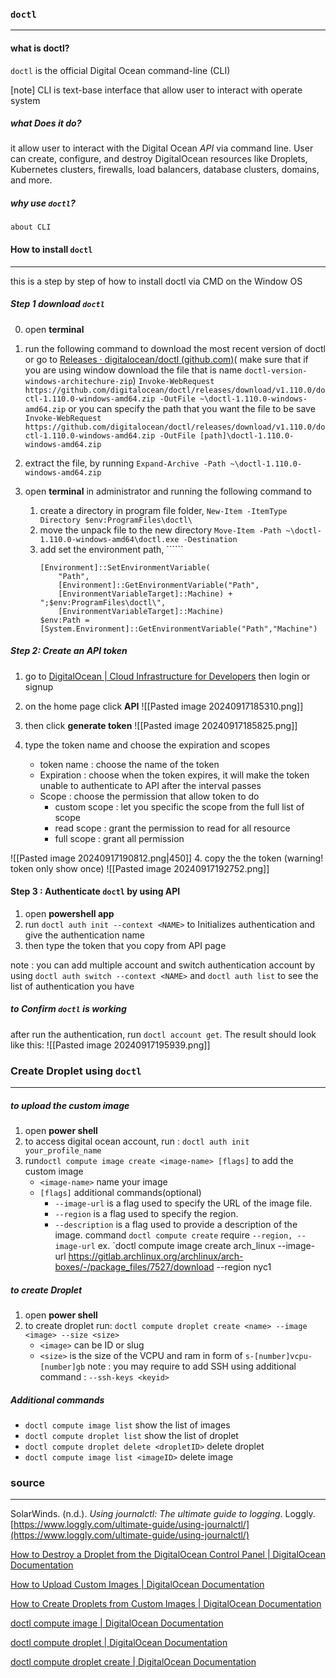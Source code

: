 

### `doctl`
---
#### what is doctl? 
`doctl` is the official Digital Ocean command-line (CLI)

[note] CLI is text-base interface that allow user to interact with operate system
##### what Does it do?
it allow user to interact with the Digital Ocean *API* via command line. User can create, configure, and destroy DigitalOcean resources like Droplets, Kubernetes clusters, firewalls, load balancers, database clusters, domains, and more.

##### why use `doctl`?
`about CLI`


#### How to install `doctl` 
---
this is a step by step of how to install doctl via CMD on the Window OS 

##### Step 1 download `doctl` 
0. open **terminal** 
1. run the following command to download the most recent version of doctl or go to [Releases · digitalocean/doctl (github.com)](https://github.com/digitalocean/doctl/releases)( make sure that if you are using window download the file that is name `doctl-version-windows-architechure-zip`)
		`Invoke-WebRequest https://github.com/digitalocean/doctl/releases/download/v1.110.0/doctl-1.110.0-windows-amd64.zip -OutFile ~\doctl-1.110.0-windows-amd64.zip`
		or you can specify the path that you want the file to be save 
		`Invoke-WebRequest https://github.com/digitalocean/doctl/releases/download/v1.110.0/doctl-1.110.0-windows-amd64.zip -OutFile [path]\doctl-1.110.0-windows-amd64.zip`

2. extract the file, by running 
	`Expand-Archive -Path ~\doctl-1.110.0-windows-amd64.zip`

4. open **terminal** in administrator and running the following command to 
	1. create a  directory in program file folder, 
		`New-Item -ItemType Directory $env:ProgramFiles\doctl\`
	2. move the unpack file to the new directory 
		`Move-Item -Path ~\doctl-1.110.0-windows-amd64\doctl.exe -Destination `
	3. add set the environment path, ``````
		```
		[Environment]::SetEnvironmentVariable(
		    "Path",
		    [Environment]::GetEnvironmentVariable("Path",
		    [EnvironmentVariableTarget]::Machine) + ";$env:ProgramFiles\doctl\",
		    [EnvironmentVariableTarget]::Machine)
		$env:Path = [System.Environment]::GetEnvironmentVariable("Path","Machine")
		```

##### Step 2: Create an API token 
1.  go to [DigitalOcean | Cloud Infrastructure for Developers](https://www.digitalocean.com/) then login or signup 

2. on the home page click **API** ![[Pasted image 20240917185310.png]]

3. then click **generate token** ![[Pasted image 20240917185825.png]]

4. type the token name and choose the expiration and scopes
	 - token name :  choose the name of the token
	- Expiration : choose when the token expires, it will make the token unable to authenticate to API after the interval passes
	- Scope : choose the permission that allow token to do
		- custom scope : let you specific the scope from the full list of scope
		- read scope :  grant the permission to read for all resource
		- full scope : grant all permission
	
![[Pasted image 20240917190812.png|450]]
4. copy the the token (warning! token only show once)
![[Pasted image 20240917192752.png]]

#### Step 3 : Authenticate `doctl` by using  API 

1. open **powershell app**
2. run  `doctl auth init --context <NAME>` to Initializes authentication and give the authentication name
3. then type the token that you copy from API page


note : you can add multiple account and switch authentication account by using `doctl auth switch --context <NAME>` and `doctl auth list` to see the list of authentication you have

##### to Confirm `doctl` is working

after run the authentication, run `doctl account get`. The result should look like this: 
![[Pasted image 20240917195939.png]]



### Create Droplet using `doctl`
---
##### to upload the custom image 
1. open **power shell**
2. to access digital ocean account, run :
	`doctl auth init your_profile_name` 
1. run`doctl compute image create <image-name> [flags]` to add the custom image
	- `<image-name>` name your image
	- `[flags]` additional commands(optional)
		- `--image-url` is a flag used to specify the URL of the image file.
		- `--region` is a flag used to specify the region.
		- `--description` is a flag used to provide a description of the image.
	command `doctl compute create` require `--region, --image-url`
ex. `doctl compute image create  arch_linux --image-url https://gitlab.archlinux.org/archlinux/arch-boxes/-/package_files/7527/download --region nyc1


##### to create Droplet 
1. open **power shell**
2. to create droplet run:
	`doctl compute droplet create <name> --image <image> --size <size>`
	- `<image>` can be ID or slug
	- `<size>` is the size of the VCPU and ram in form of `s-[number]vcpu-[number]gb`
	note : you may require to add SSH using additional command :
	`--ssh-keys <keyid>`


##### Additional commands 

- `doctl compute image list` show the list of images 
- `doctl compute droplet list` show the list of droplet 
- `doctl compute droplet delete <dropletID>` delete droplet 
- `doctl compute image list <imageID>` delete image 



### source
---

SolarWinds. (n.d.). _Using journalctl: The ultimate guide to logging_. Loggly. [https://www.loggly.com/ultimate-guide/using-journalctl/](https://www.loggly.com/ultimate-guide/using-journalctl/)

[How to Destroy a Droplet from the DigitalOcean Control Panel | DigitalOcean Documentation](https://docs.digitalocean.com/products/droplets/how-to/destroy/)

[How to Upload Custom Images | DigitalOcean Documentation](https://docs.digitalocean.com/products/custom-images/how-to/upload/)

[How to Create Droplets from Custom Images | DigitalOcean Documentation](https://docs.digitalocean.com/products/custom-images/how-to/create-droplets/)

[doctl compute image | DigitalOcean Documentation](https://docs.digitalocean.com/reference/doctl/reference/compute/image/)

[doctl compute droplet | DigitalOcean Documentation](https://docs.digitalocean.com/reference/doctl/reference/compute/droplet/)

[doctl compute droplet create | DigitalOcean Documentation](https://docs.digitalocean.com/reference/doctl/reference/compute/droplet/create/)